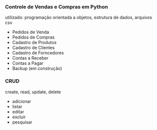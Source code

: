 ### Controle de Vendas e Compras em Python
utilizado: programação orientada a objetos, estrutura de dados, arquivos csv

- Pedidos de Venda
- Pedidos de Compras
- Cadastro de Produtos
- Cadastro de Clientes
- Cadastro de Forncedores
- Contas a Receber
- Contas a Pagar
- Backup (em construção)


### CRUD
create, read, update, delete

- adicionar
- listar
- editar
- excluir
- pesquisar
